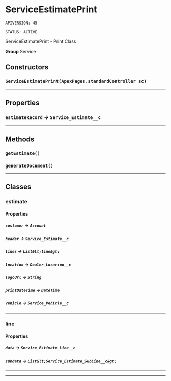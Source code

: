 # ServiceEstimatePrint

`APIVERSION: 45`

`STATUS: ACTIVE`

ServiceEstimatePrint - Print Class


**Group** Service

## Constructors
### `ServiceEstimatePrint(ApexPages.standardController sc)`
---
## Properties

### `estimateRecord` → `Service_Estimate__c`


---
## Methods
### `getEstimate()`
### `generateDocument()`
---
## Classes
### estimate
#### Properties

##### `customer` → `Account`


##### `header` → `Service_Estimate__c`


##### `lines` → `List&lt;line&gt;`


##### `location` → `Dealer_Location__c`


##### `logoUrl` → `String`


##### `printDateTime` → `DateTime`


##### `vehicle` → `Service_Vehicle__c`


---

### line
#### Properties

##### `data` → `Service_Estimate_Line__c`


##### `subdata` → `List&lt;Service_Estimate_SubLine__c&gt;`


---

---
